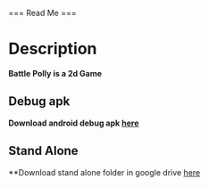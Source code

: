 === Read Me ===

# Description

**Battle Polly is a 2d Game**



## **Debug apk**

**Download android debug apk [here](https://drive.google.com/uc?export=download&id=1kw70TP-80HQXxLh22MC-rKISbSLcy5as)**

## **Stand Alone**

**Download stand alone folder in google drive [here](https://drive.google.com/drive/folders/1Gb6Xz_5AZSLY8XK-sbsJ30GpBgpoKaPo?usp=sharing)